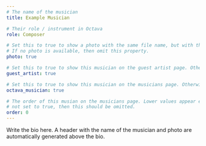 ```yaml
---
# The name of the musician
title: Example Musician

# Their role / instrument in Octava
role: Composer

# Set this to true to show a photo with the same file name, but with the `.jpg` extension.
# If no photo is available, then omit this property.
photo: true

# Set this to true to show this musician on the guest artist page. Otherwise omit.
guest_artist: true

# Set this to true to show this musician on the musicians page. Otherwise omit.
octava_musician: true

# The order of this musian on the musicians page. Lower values appear earlier. If octava_musician is
# not set to true, then this should be omitted.
order: 0
---
```


Write the bio here. A header with the name of the musician and photo are automatically generated above the bio.